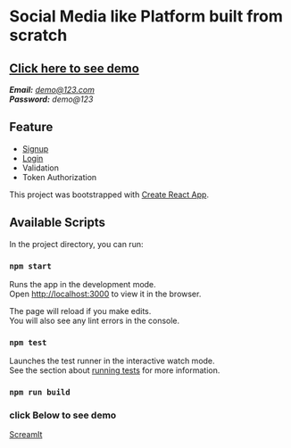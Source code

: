 # Social Media like Platform built from scratch

## [Click here to see demo](https://spaceit-af177.web.app/login)

***Email:*** *demo@123.com* <br />
***Password:*** *demo@123*

## Feature
* [Signup](https://spaceit-af177.web.app/signup)
* [Login](https://spaceit-af177.web.app/login)
* Validation
* Token Authorization

This project was bootstrapped with [Create React App](https://github.com/facebook/create-react-app).

## Available Scripts

In the project directory, you can run:

### `npm start`

Runs the app in the development mode.<br />
Open [http://localhost:3000](http://localhost:3000) to view it in the browser.

The page will reload if you make edits.<br />
You will also see any lint errors in the console.

### `npm test`

Launches the test runner in the interactive watch mode.<br />
See the section about [running tests](https://facebook.github.io/create-react-app/docs/running-tests) for more information.

### `npm run build`


### click Below to see demo
[ScreamIt](https://spaceit-af177.web.app)
